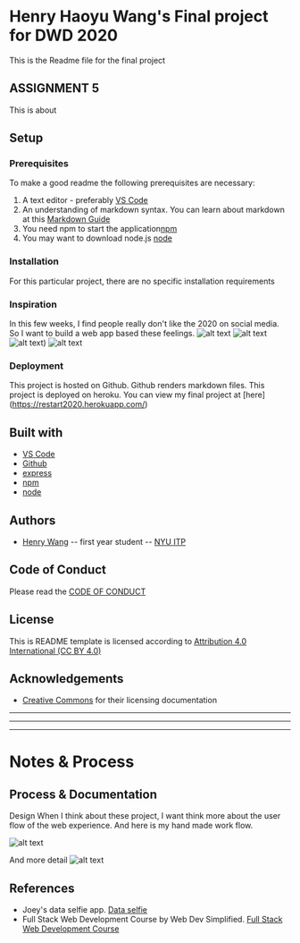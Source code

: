 <!-- Every README should start with an H1 -->
# Henry Haoyu Wang's Final project for DWD 2020
<!-- A one sentence description of the project or assignment -->
This is the Readme file for the final project

<!-- It is good practice to add an about or summary -->
 ## ASSIGNMENT 5
This is about 
<!-- It is essential to describe how to set up your project -->
## Setup

<!-- Any knowledge or tools you will need before hand -->
### Prerequisites

To make a good readme the following prerequisites are necessary:
1. A text editor - preferably [VS Code](https://code.visualstudio.com/)
2. An understanding of markdown syntax. You can learn about markdown at this [Markdown Guide](https://www.markdownguide.org/getting-started/)
3. You need npm to start the application[npm](https://www.npmjs.com/)
4. You may want to download node.js [node](https://nodejs.org/en/)

<!-- any installation needs should be defined -->
### Installation

For this particular project, there are no specific installation requirements

<!-- Write instructions on how to start working on your project -->
### Inspiration
In this few weeks, I find people really don't like the 2020 on social media. So I want to build a web app based these feelings.
![alt text](https://github.com/henrywang95/restart2020/blob/master/inspiration/1.PNG)
![alt text](https://github.com/henrywang95/restart2020/blob/master/inspiration/2.JPG)
![alt text](https://github.com/henrywang95/restart2020/blob/master/inspiration/3.PNG))
![alt text](https://github.com/henrywang95/restart2020/blob/master/inspiration/4.PNG)


<!-- Notes about the deployment -->
### Deployment

This project is hosted on Github. Github renders markdown files.
This project is deployed on heroku.
You can view my final project at [here] (https://restart2020.herokuapp.com/)
## Built with

* [VS Code](https://code.visualstudio.com/)
* [Github](https://github.com)
* [express](https://expressjs.com/)
* [npm](https://www.npmjs.com/)
* [node](https://nodejs.org/en/)
## Authors

* [Henry Wang](https://wangh.io) -- first year student -- [NYU ITP](https://itp.nyu.edu)

## Code of Conduct

Please read the [CODE OF CONDUCT](https://www.mozilla.org/en-US/about/governance/policies/participation/) 

## License

This is README template is licensed according to [Attribution 4.0 International (CC BY 4.0) ](https://creativecommons.org/licenses/by/4.0/)

## Acknowledgements

* [Creative Commons](https://creativecommons.org/licenses/by/4.0/) for their licensing documentation

***
***
***

<!-- For your assignments you might consider  -->
# Notes & Process

<!-- How you built this project - Include images, gifs, and notes here -->
## Process & Documentation
Design
When I think about these project, I want think more about the user flow of the web experience. And here is my hand made work flow.

![alt text](https://github.com/henrywang95/restart2020/blob/master/sketch.JPG)

And more detail
![alt text](https://github.com/henrywang95/restart2020/blob/master/userflow.jpeg)


<!-- References for resources and inspiration -->
## References

* Joey's data selfie app. [Data selfie](https://github.com/joeyklee/data-selfie-app)
* Full Stack Web Development Course by Web Dev Simplified. [Full Stack Web Development Course](https://www.youtube.com/playlist?list=PLZlA0Gpn_vH8jbFkBjOuFjhxANC63OmXM)